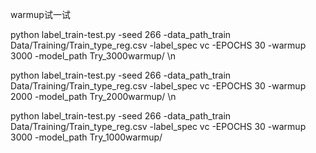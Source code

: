 warmup试一试

python label_train-test.py -seed 266 -data_path_train Data/Training/Train_type_reg.csv -label_spec vc -EPOCHS 30 -warmup 3000 -model_path Try_3000warmup/ \n

python label_train-test.py -seed 266 -data_path_train Data/Training/Train_type_reg.csv -label_spec vc -EPOCHS 30 -warmup 2000 -model_path Try_2000warmup/ \n

python label_train-test.py -seed 266 -data_path_train Data/Training/Train_type_reg.csv -label_spec vc -EPOCHS 30 -warmup 3000 -model_path Try_1000warmup/



